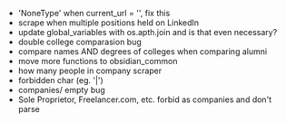 - 'NoneType' when current_url = '', fix this
- scrape when multiple positions held on LinkedIn
- update global_variables with os.apth.join and is that even necessary?
- double college comparasion bug
- compare names AND degrees of colleges when comparing alumni
- move more functions to obsidian_common
- how many people in company scraper
- forbidden char (eg. '|')
- companies/ empty bug
- Sole Proprietor, Freelancer.com, etc. forbid as companies and don't parse
